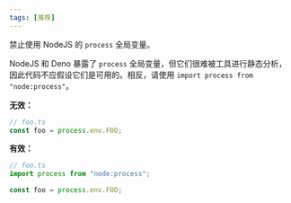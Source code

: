 ```yaml
---
tags: [推荐]
---
```


禁止使用 NodeJS 的 `process` 全局变量。

NodeJS 和 Deno 暴露了 `process` 全局变量，但它们很难被工具进行静态分析，因此代码不应假设它们是可用的。相反，请使用 `import process from "node:process"`。

**无效：**

```typescript
// foo.ts
const foo = process.env.FOO;
```

**有效：**

```typescript
// foo.ts
import process from "node:process";

const foo = process.env.FOO;
```